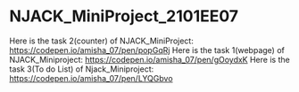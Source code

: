 # NJACK_MiniProject_2101EE07
Here is the task 2(counter) of NJACK_MiniProject: https://codepen.io/amisha_07/pen/popGqRj
Here is the task 1(webpage) of NJACK_Miniproject: https://codepen.io/amisha_07/pen/gOoydxK
Here is the task 3(To do List) of Njack_Miniproject: https://codepen.io/amisha_07/pen/LYQGbvo
